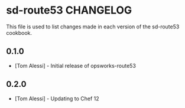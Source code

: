 sd-route53 CHANGELOG
====================

This file is used to list changes made in each version of the sd-route53 cookbook.

0.1.0
-----
- [Tom Alessi] - Initial release of opsworks-route53

0.2.0
-----
- [Tom Alessi] - Updating to Chef 12
